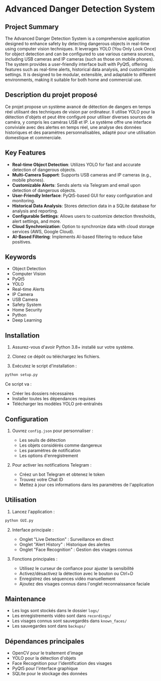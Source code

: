 # Advanced Danger Detection System

## Project Summary

The Advanced Danger Detection System is a comprehensive application designed to enhance safety by detecting dangerous objects in real-time using computer vision techniques. It leverages YOLO (You Only Look Once) for object detection and can be configured to use various camera sources, including USB cameras and IP cameras (such as those on mobile phones). The system provides a user-friendly interface built with PyQt5, offering features such as real-time alerts, historical data analysis, and customizable settings. It is designed to be modular, extensible, and adaptable to different environments, making it suitable for both home and commercial use.

## Description du projet proposé

Ce projet propose un système avancé de détection de dangers en temps réel utilisant des techniques de vision par ordinateur. Il utilise YOLO pour la détection d'objets et peut être configuré pour utiliser diverses sources de caméra, y compris les caméras USB et IP. Le système offre une interface conviviale avec des alertes en temps réel, une analyse des données historiques et des paramètres personnalisables, adapté pour une utilisation domestique et commerciale.

## Key Features

- **Real-time Object Detection**: Utilizes YOLO for fast and accurate detection of dangerous objects.
- **Multi-Camera Support**: Supports USB cameras and IP cameras (e.g., mobile phones).
- **Customizable Alerts**: Sends alerts via Telegram and email upon detection of dangerous objects.
- **User-Friendly Interface**: PyQt5-based GUI for easy configuration and monitoring.
- **Historical Data Analysis**: Stores detection data in a SQLite database for analysis and reporting.
- **Configurable Settings**: Allows users to customize detection thresholds, alert settings, and more.
- **Cloud Synchronization**: Option to synchronize data with cloud storage services (AWS, Google Cloud).
- **AI-Based Filtering**: Implements AI-based filtering to reduce false positives.

## Keywords

- Object Detection
- Computer Vision
- PyQt5
- YOLO
- Real-time Alerts
- IP Camera
- USB Camera
- Safety System
- Home Security
- Python
- Deep Learning

## Installation

1. Assurez-vous d'avoir Python 3.8+ installé sur votre système.

2. Clonez ce dépôt ou téléchargez les fichiers.

3. Exécutez le script d'installation :
```bash
python setup.py
```

Ce script va :
- Créer les dossiers nécessaires
- Installer toutes les dépendances requises
- Télécharger les modèles YOLO pré-entraînés

## Configuration

1. Ouvrez `config.json` pour personnaliser :
   - Les seuils de détection
   - Les objets considérés comme dangereux
   - Les paramètres de notification
   - Les options d'enregistrement

2. Pour activer les notifications Telegram :
   - Créez un bot Telegram et obtenez le token
   - Trouvez votre Chat ID
   - Mettez à jour ces informations dans les paramètres de l'application

## Utilisation

1. Lancez l'application :
```bash
python GUI.py
```

2. Interface principale :
   - Onglet "Live Detection" : Surveillance en direct
   - Onglet "Alert History" : Historique des alertes
   - Onglet "Face Recognition" : Gestion des visages connus

3. Fonctions principales :
   - Utilisez le curseur de confiance pour ajuster la sensibilité
   - Activez/désactivez la détection avec le bouton ou Ctrl+D
   - Enregistrez des séquences vidéo manuellement
   - Ajoutez des visages connus dans l'onglet reconnaissance faciale

## Maintenance

- Les logs sont stockés dans le dossier `logs/`
- Les enregistrements vidéo sont dans `recordings/`
- Les visages connus sont sauvegardés dans `known_faces/`
- Les sauvegardes sont dans `backups/`

## Dépendances principales

- OpenCV pour le traitement d'image
- YOLO pour la détection d'objets
- Face Recognition pour l'identification des visages
- PyQt5 pour l'interface graphique
- SQLite pour le stockage des données